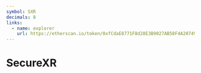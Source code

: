 ```yaml
---
symbol: SXR
decimals: 8
links:
  - name: explorer
    url: https://etherscan.io/token/0xfCdaE8771F8d28E3B9027AB58F4A20749767a097
---
```


# SecureXR
